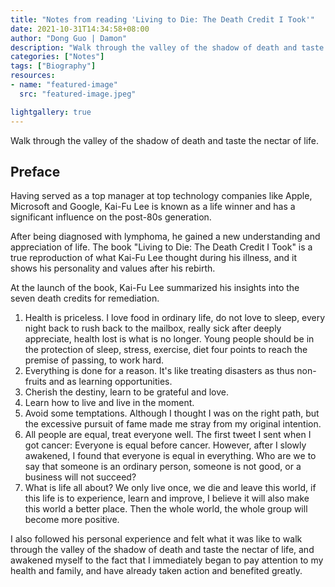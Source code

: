 ```yaml
---
title: "Notes from reading 'Living to Die: The Death Credit I Took'"
date: 2021-10-31T14:34:58+08:00
author: "Dong Guo | Damon"
description: "Walk through the valley of the shadow of death and taste the nectar of life."
categories: ["Notes"]
tags: ["Biography"]
resources:
- name: "featured-image"
  src: "featured-image.jpeg"

lightgallery: true
---
```


Walk through the valley of the shadow of death and taste the nectar of life.

<!--more-->

## Preface

Having served as a top manager at top technology companies like Apple, Microsoft and Google, Kai-Fu Lee is known as a life winner and has a significant influence on the post-80s generation.

After being diagnosed with lymphoma, he gained a new understanding and appreciation of life. The book "Living to Die: The Death Credit I Took" is a true reproduction of what Kai-Fu Lee thought during his illness, and it shows his personality and values after his rebirth.

At the launch of the book, Kai-Fu Lee summarized his insights into the seven death credits for remediation.

1. Health is priceless. I love food in ordinary life, do not love to sleep, every night back to rush back to the mailbox, really sick after deeply appreciate, health lost is what is no longer. Young people should be in the protection of sleep, stress, exercise, diet four points to reach the premise of passing, to work hard.
2. Everything is done for a reason. It's like treating disasters as thus non-fruits and as learning opportunities.
3. Cherish the destiny, learn to be grateful and love.
4. Learn how to live and live in the moment.
5. Avoid some temptations. Although I thought I was on the right path, but the excessive pursuit of fame made me stray from my original intention.
6. All people are equal, treat everyone well. The first tweet I sent when I got cancer: Everyone is equal before cancer. However, after I slowly awakened, I found that everyone is equal in everything. Who are we to say that someone is an ordinary person, someone is not good, or a business will not succeed?
7. What is life all about? We only live once, we die and leave this world, if this life is to experience, learn and improve, I believe it will also make this world a better place. Then the whole world, the whole group will become more positive.

I also followed his personal experience and felt what it was like to walk through the valley of the shadow of death and taste the nectar of life, and awakened myself to the fact that I immediately began to pay attention to my health and family, and have already taken action and benefited greatly.
